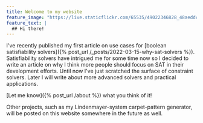 ```yaml
---
title: Welcome to my website
feature_image: "https://live.staticflickr.com/65535/49022346828_48aeddc006_k_d.jpg"
feature_text: |
  ## Hi there!
---
```


I've recently published my first article on use cases for [boolean satisfiability solvers]({% post_url /_posts/2022-03-15-why-sat-solvers %}).
Satisfiability solvers have intrigued me for some time now so I decided to write an article on why I think more people should focus on SAT in their development efforts. Until now I've just scratched the surface of constraint solvers. Later I will write about more advanced solvers and practical applications.

[Let me know]({% post_url /about %}) what you think of it!

Other projects, such as my Lindenmayer-system carpet-pattern generator, will be posted on this website somewhere in the future as well.